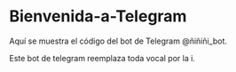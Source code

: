 # Bienvenida-a-Telegram
Aquí se muestra el código del bot de Telegram @ñiñiñi_bot.

Este bot de telegram reemplaza toda vocal por la i.
